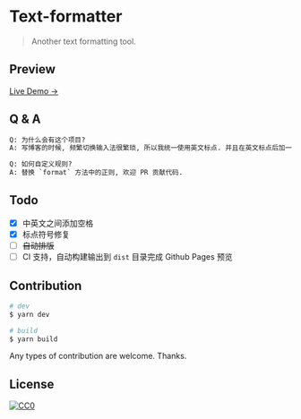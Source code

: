 # Text-formatter

> Another text formatting tool.

## Preview

[Live Demo →](https://ifyour.github.io/text-formatter/demo/)

## Q & A

```txt
Q: 为什么会有这个项目?
A: 写博客的时候, 频繁切换输入法很繁琐, 所以我统一使用英文标点. 并且在英文标点后加一个空格.

Q: 如何自定义规则?
A: 替换 `format` 方法中的正则, 欢迎 PR 贡献代码.
```

## Todo

* [x] 中英文之间添加空格
* [x] 标点符号修复
* [ ] ~~自动排版~~
* [ ] CI 支持，自动构建输出到 `dist` 目录完成 Github Pages 预览

## Contribution

```bash
# dev
$ yarn dev

# build
$ yarn build
```

Any types of contribution are welcome. Thanks.

## License

[![CC0](https://i.creativecommons.org/p/zero/1.0/88x31.png)](https://creativecommons.org/publicdomain/zero/1.0/)
